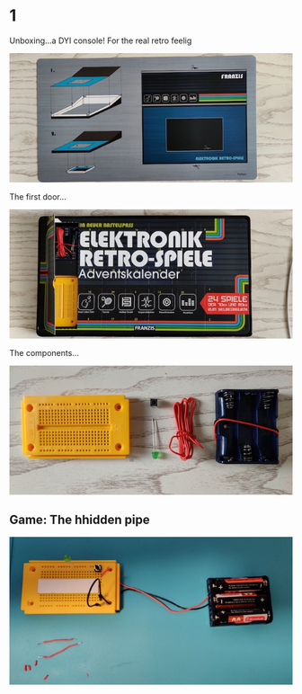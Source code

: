 # 1

Unboxing...a DYI console! For the real retro feelig 

![console](../img/console.jpg)

The first door...

![doorone](../img/doorone.jpg)

The components...

![dayone](../img/dayone.jpg)

## Game: The hhidden pipe

![dayonegame](../img/dayonegame.jpg)